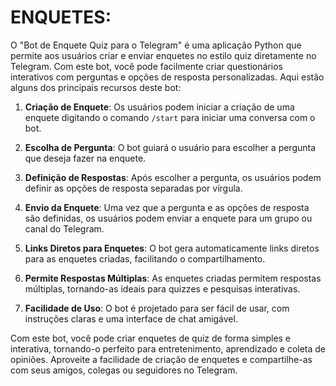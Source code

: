 # ENQUETES:
O "Bot de Enquete Quiz para o Telegram" é uma aplicação Python que permite aos usuários criar e enviar enquetes no estilo quiz diretamente no Telegram. Com este bot, você pode facilmente criar questionários interativos com perguntas e opções de resposta personalizadas. Aqui estão alguns dos principais recursos deste bot:

1. **Criação de Enquete**: Os usuários podem iniciar a criação de uma enquete digitando o comando `/start` para iniciar uma conversa com o bot.

2. **Escolha de Pergunta**: O bot guiará o usuário para escolher a pergunta que deseja fazer na enquete.

3. **Definição de Respostas**: Após escolher a pergunta, os usuários podem definir as opções de resposta separadas por vírgula.

4. **Envio da Enquete**: Uma vez que a pergunta e as opções de resposta são definidas, os usuários podem enviar a enquete para um grupo ou canal do Telegram.

5. **Links Diretos para Enquetes**: O bot gera automaticamente links diretos para as enquetes criadas, facilitando o compartilhamento.

6. **Permite Respostas Múltiplas**: As enquetes criadas permitem respostas múltiplas, tornando-as ideais para quizzes e pesquisas interativas.

7. **Facilidade de Uso**: O bot é projetado para ser fácil de usar, com instruções claras e uma interface de chat amigável.

Com este bot, você pode criar enquetes de quiz de forma simples e interativa, tornando-o perfeito para entretenimento, aprendizado e coleta de opiniões. Aproveite a facilidade de criação de enquetes e compartilhe-as com seus amigos, colegas ou seguidores no Telegram.